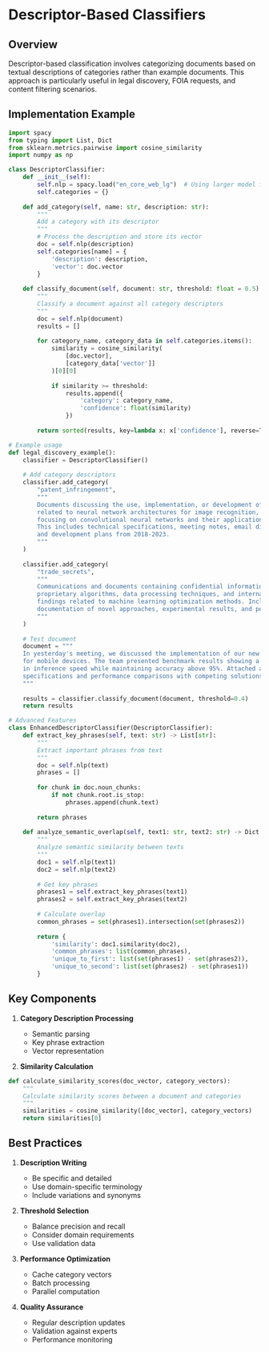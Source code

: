 # Descriptor-Based Classifiers

## Overview
Descriptor-based classification involves categorizing documents based on textual descriptions of categories rather than example documents. This approach is particularly useful in legal discovery, FOIA requests, and content filtering scenarios.

## Implementation Example

```python
import spacy
from typing import List, Dict
from sklearn.metrics.pairwise import cosine_similarity
import numpy as np

class DescriptorClassifier:
    def __init__(self):
        self.nlp = spacy.load("en_core_web_lg")  # Using larger model for better semantics
        self.categories = {}
        
    def add_category(self, name: str, description: str):
        """
        Add a category with its descriptor
        """
        # Process the description and store its vector
        doc = self.nlp(description)
        self.categories[name] = {
            'description': description,
            'vector': doc.vector
        }
        
    def classify_document(self, document: str, threshold: float = 0.5) -> List[Dict[str, float]]:
        """
        Classify a document against all category descriptors
        """
        doc = self.nlp(document)
        results = []
        
        for category_name, category_data in self.categories.items():
            similarity = cosine_similarity(
                [doc.vector],
                [category_data['vector']]
            )[0][0]
            
            if similarity >= threshold:
                results.append({
                    'category': category_name,
                    'confidence': float(similarity)
                })
                
        return sorted(results, key=lambda x: x['confidence'], reverse=True)

# Example usage
def legal_discovery_example():
    classifier = DescriptorClassifier()
    
    # Add category descriptors
    classifier.add_category(
        "patent_infringement",
        """
        Documents discussing the use, implementation, or development of technology 
        related to neural network architectures for image recognition, specifically 
        focusing on convolutional neural networks and their application in mobile devices.
        This includes technical specifications, meeting notes, email discussions, 
        and development plans from 2018-2023.
        """
    )
    
    classifier.add_category(
        "trade_secrets",
        """
        Communications and documents containing confidential information about 
        proprietary algorithms, data processing techniques, and internal research 
        findings related to machine learning optimization methods. Including 
        documentation of novel approaches, experimental results, and performance metrics.
        """
    )
    
    # Test document
    document = """
    In yesterday's meeting, we discussed the implementation of our new CNN architecture
    for mobile devices. The team presented benchmark results showing a 15% improvement
    in inference speed while maintaining accuracy above 95%. Attached are the technical
    specifications and performance comparisons with competing solutions.
    """
    
    results = classifier.classify_document(document, threshold=0.4)
    return results

# Advanced Features
class EnhancedDescriptorClassifier(DescriptorClassifier):
    def extract_key_phrases(self, text: str) -> List[str]:
        """
        Extract important phrases from text
        """
        doc = self.nlp(text)
        phrases = []
        
        for chunk in doc.noun_chunks:
            if not chunk.root.is_stop:
                phrases.append(chunk.text)
                
        return phrases
    
    def analyze_semantic_overlap(self, text1: str, text2: str) -> Dict[str, Any]:
        """
        Analyze semantic similarity between texts
        """
        doc1 = self.nlp(text1)
        doc2 = self.nlp(text2)
        
        # Get key phrases
        phrases1 = self.extract_key_phrases(text1)
        phrases2 = self.extract_key_phrases(text2)
        
        # Calculate overlap
        common_phrases = set(phrases1).intersection(set(phrases2))
        
        return {
            'similarity': doc1.similarity(doc2),
            'common_phrases': list(common_phrases),
            'unique_to_first': list(set(phrases1) - set(phrases2)),
            'unique_to_second': list(set(phrases2) - set(phrases1))
        }
```

## Key Components

1. **Category Description Processing**
   - Semantic parsing
   - Key phrase extraction
   - Vector representation

2. **Similarity Calculation**
```python
def calculate_similarity_scores(doc_vector, category_vectors):
    """
    Calculate similarity scores between a document and categories
    """
    similarities = cosine_similarity([doc_vector], category_vectors)
    return similarities[0]
```

## Best Practices

1. **Description Writing**
   - Be specific and detailed
   - Use domain-specific terminology
   - Include variations and synonyms

2. **Threshold Selection**
   - Balance precision and recall
   - Consider domain requirements
   - Use validation data

3. **Performance Optimization**
   - Cache category vectors
   - Batch processing
   - Parallel computation

4. **Quality Assurance**
   - Regular description updates
   - Validation against experts
   - Performance monitoring 